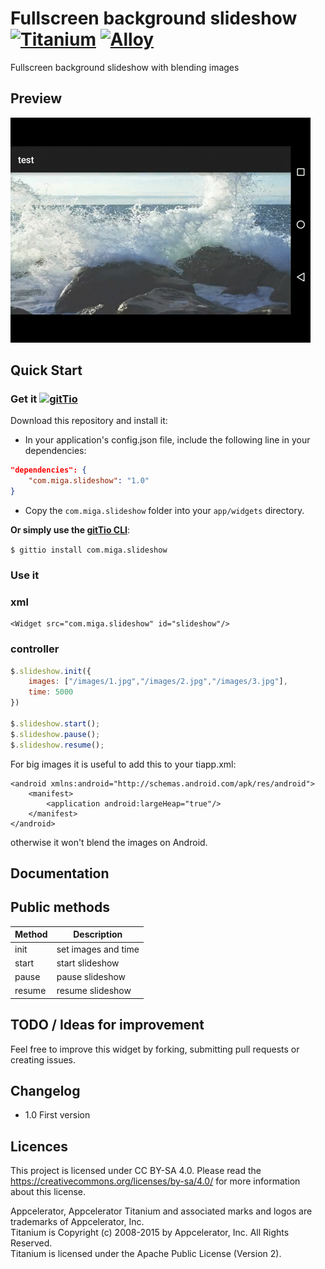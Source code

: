 # Fullscreen background slideshow [![Titanium](http://www-static.appcelerator.com/badges/titanium-git-badge-sq.png)](http://www.appcelerator.com/titanium/) [![Alloy](http://www-static.appcelerator.com/badges/alloy-git-badge-sq.png)](http://www.appcelerator.com/alloy/)

Fullscreen background slideshow with blending images

## Preview
![Preview](slideshow.gif)

## Quick Start

### Get it [![gitTio](http://gitt.io/badge.png)](http://gitt.io/component/com.miga.slideshow)
Download this repository and install it:

* In your application's config.json file, include the following line in your dependencies:

```json
"dependencies": {
    "com.miga.slideshow": "1.0"
}
```

*  Copy the `com.miga.slideshow` folder into your `app/widgets` directory.


**Or simply use the [gitTio CLI](http://gitt.io/cli)**:

`$ gittio install com.miga.slideshow`

### Use it

### xml
~~~
<Widget src="com.miga.slideshow" id="slideshow"/>
~~~

### controller

```javascript
$.slideshow.init({
    images: ["/images/1.jpg","/images/2.jpg","/images/3.jpg"],
    time: 5000
})

$.slideshow.start();
$.slideshow.pause();
$.slideshow.resume();
```

For big images it is useful to add this to your tiapp.xml:
```
<android xmlns:android="http://schemas.android.com/apk/res/android">
    <manifest>
        <application android:largeHeap="true"/>
    </manifest>
</android>
```
otherwise it won't blend the images on Android.

## Documentation
## Public methods
| Method         | Description               |
| -------------  | ------------------------- |
| init | set images and time                       |
| start | start slideshow                       |
| pause | pause slideshow                       |
| resume | resume slideshow                       |


## TODO / Ideas for improvement
Feel free to improve this widget by forking, submitting pull requests or creating issues.  
## Changelog
* 1.0 First version


## Licences
This project is licensed under CC BY-SA 4.0. Please read the https://creativecommons.org/licenses/by-sa/4.0/ for more information about this license.  


Appcelerator, Appcelerator Titanium and associated marks and logos are trademarks of Appcelerator, Inc.  
Titanium is Copyright (c) 2008-2015 by Appcelerator, Inc. All Rights Reserved.  
Titanium is licensed under the Apache Public License (Version 2).  

